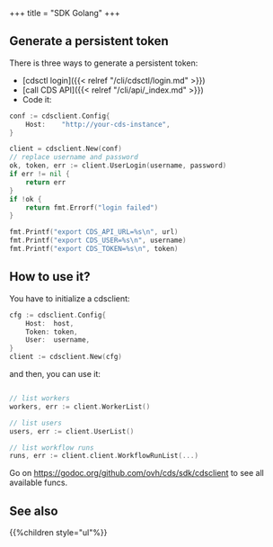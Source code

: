 +++
title = "SDK Golang"
+++

## Generate a persistent token

There is three ways to generate a persistent token:

- [cdsctl login]({{< relref "/cli/cdsctl/login.md" >}})
- [call CDS API]({{< relref "/cli/api/_index.md" >}})
- Code it:

```go
conf := cdsclient.Config{
    Host:    "http://your-cds-instance",
}

client = cdsclient.New(conf)
// replace username and password
ok, token, err := client.UserLogin(username, password)
if err != nil {
    return err
}
if !ok {
    return fmt.Errorf("login failed")
}

fmt.Printf("export CDS_API_URL=%s\n", url)
fmt.Printf("export CDS_USER=%s\n", username)
fmt.Printf("export CDS_TOKEN=%s\n", token)

```

## How to use it?

You have to initialize a cdsclient:

```go
cfg := cdsclient.Config{
    Host:  host,
    Token: token,
    User:  username,
}
client := cdsclient.New(cfg)
```

and then, you can use it:

```go

// list workers
workers, err := client.WorkerList()

// list users
users, err := client.UserList()

// list workflow runs
runs, err := client.client.WorkflowRunList(...)

```

Go on https://godoc.org/github.com/ovh/cds/sdk/cdsclient to see all available funcs.
	

## See also

{{%children style="ul"%}}
